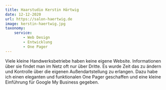 ```yaml
---
title: Haarstudio Kerstin Härtwig
date: 12-12-2020
url: https://salon-haertwig.de
image: kerstin-haertwig.jpg
taxonomy:
    service:
        - Web Design
        - Entwicklung
        - One Pager
---
```

Viele kleine Handwerksbetriebe haben keine eigene Website. Informationen über sie findet man im Netz oft nur über Dritte. Es wurde Zeit das zu ändern und Kontrolle über die eigenen Außendartstellung zu erlangen. Dazu habe ich einen eleganten und funktionalen One Pager geschaffen und eine kleine Einführung für Google My Business gegeben.